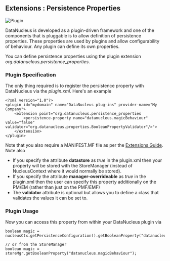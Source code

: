 <head><title>Extensions : Connection Pooling</title></head>

## Extensions : Persistence Properties
![Plugin](../images/nucleus_plugin.gif)

DataNucleus is developed as a plugin-driven framework and one of the components that is 
pluggable is to allow definition of persistence properties. These properties are used by plugins
and allow configurability of behaviour. Any plugin can define its own properties.

You can define persistence properties using the plugin extension *org.datanucleus.persistence_properties*.

### Plugin Specification

The only thing required is to register the persistence property with DataNucleus via the _plugin.xml_. Here's an example

	<?xml version="1.0"?>
	<plugin id="mydomain" name="DataNucleus plug-ins" provider-name="My Company">
    	<extension point="org.datanucleus.persistence_properties
        	<persistence-property name="datanucleus.magicBehaviour" value="false" validator="org.datanucleus.properties.BooleanPropertyValidator"/>">
    	</extension>
	</plugin>

Note that you also require a MANIFEST.MF file as per the [Extensions Guide](index.html).
Note also

* If you specify the attribute __datastore__ as _true_ in the plugin.xml then your property will be stored with the StoreManager (instead of 
NucleusContext where it would normally be stored).
* If you specify the attribute __manager-overrideable__ as _true_ in the plugin.xml then the user can specify this property 
additionally on the PM/EM (rather than just on the PMF/EMF)
* The __validator__ attribute is optional but allows you to define a class that validates the values it can be set to.

### Plugin Usage

Now you can access this property from within your DataNucleus plugin via

	boolean magic = nucleusCtx.getPersistenceConfiguration().getBooleanProperty("datanucleus.magicBehaviour");

	// or from the StoreManager
	boolean magic = storeMgr.getBooleanProperty("datanucleus.magicBehaviour");

